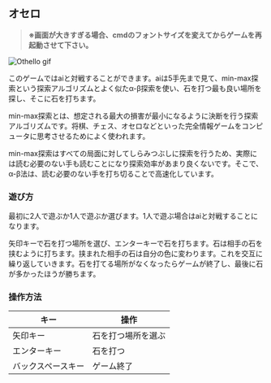 ## オセロ

> **※画面が大きすぎる場合、cmdのフォントサイズを変えてからゲームを再起動させて下さい。** 

![Othello gif](https://raw.githubusercontent.com/k390983/assets/master/Images/Othello/othello.gif?token=ANPJTQPL6CZPHI4V2MSXCJC5URIHW)

このゲームではaiと対戦することができます。aiは5手先まで見て、min-max探索という探索アルゴリズムとよく似たα-β探索を使い、石を打つ最も良い場所を探し、そこに石を打ちます。

min-max探索とは、想定される最大の損害が最小になるように決断を行う探索アルゴリズムです。将棋、チェス、オセロなどといった完全情報ゲームをコンピュータに思考させるためによく使われます。

min-max探索はすべての局面に対してしらみつぶしに探索を行うため、実際には読む必要のない手も読むことになり探索効率があまり良くないです。そこで、α-β法は、読む必要のない手を打ち切ることで高速化しています。

### 遊び方

最初に2人で遊ぶか1人で遊ぶか選びます。1人で遊ぶ場合はaiと対戦することになります。

矢印キーで石を打つ場所を選び、エンターキーで石を打ちます。石は相手の石を挟むように打ちます。挟まれた相手の石は自分の色に変わります。これを交互に繰り返していきます。石を打てる場所がなくなったらゲームが終了し、最後に石が多かったほうが勝ちます。

### 操作方法

| キー			| 操作				|
|---|---|
| 矢印キー   	| 石を打つ場所を選ぶ	|
| エンターキー     	| 石を打つ			|
| バックスペースキー	| ゲーム終了			|
